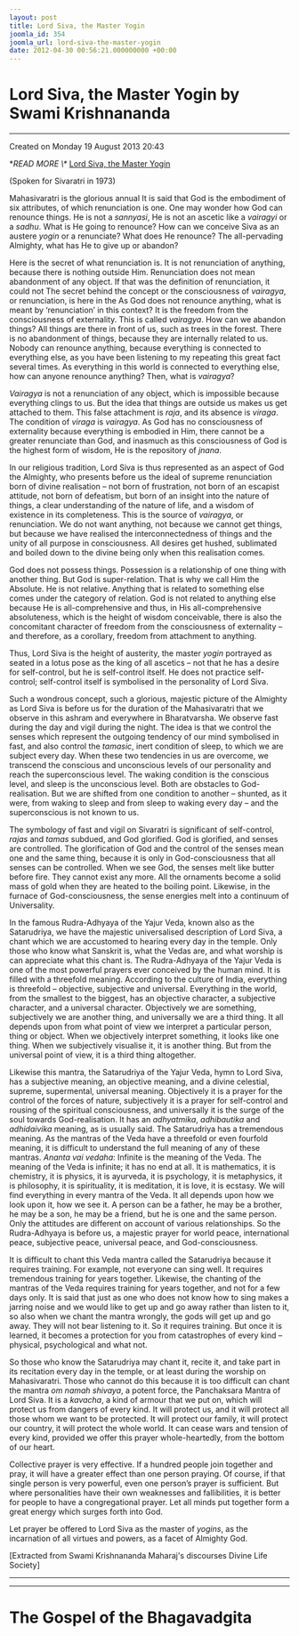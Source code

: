 ```yaml
---
layout: post
title: Lord Siva, the Master Yogin
joomla_id: 354
joomla_url: lord-siva-the-master-yogin
date: 2012-04-30 00:56:21.000000000 +00:00
---
```

# Lord Siva, the Master Yogin by Swami Krishnananda

* * *

Created on Monday 19 August 2013 20:43

**READ MORE \\\** [Lord Siva, the Master Yogin](http://www.swami-krishnananda.org/disc/disc_187.html)

(Spoken for Sivaratri in 1973)

Mahasivaratri is the glorious annual
It is said that God is the embodiment of six attributes, of which renunciation is one. One may wonder how God can renounce things. He is not a _sannyasi_, He is not an ascetic like a _vairagyi_ or a _sadhu_. What is He going to renounce? How can we conceive Siva as an austere _yogin_ or a renunciate? What does He renounce? The all-pervading Almighty, what has He to give up or abandon?

Here is the secret of what renunciation is. It is not renunciation of anything, because there is nothing outside Him. Renunciation does not mean abandonment of any object. If that was the definition of renunciation, it could not
The secret behind the concept or the consciousness of _vairagya_, or renunciation, is here in the
As God does not renounce anything, what is meant by ‘renunciation’ in this context? It is the freedom from the consciousness of externality. This is called _vairagya_. How can we abandon things? All things are there in front of us, such as trees in the forest. There is no abandonment of things, because they are internally related to us. Nobody can renounce anything, because everything is connected to everything else, as you have been listening to my repeating this great fact several times. As everything in this world is connected to everything else, how can anyone renounce anything? Then, what is _vairagya_?

_Vairagya_ is not a renunciation of any object, which is impossible because everything clings to us. But the idea that things are outside us makes us get attached to them. This false attachment is _raja_, and its absence is _viraga_. The condition of _viraga_ is _vairagya_. As God has no consciousness of externality because everything is embodied in Him, there cannot be a greater renunciate than God, and inasmuch as this consciousness of God is the highest form of wisdom, He is the repository of _jnana_.

In our religious tradition, Lord Siva is thus represented as an aspect of God the Almighty, who presents before us the ideal of supreme renunciation born of divine realisation – not born of frustration, not born of an escapist attitude, not born of defeatism, but born of an insight into the nature of things, a clear understanding of the nature of life, and a wisdom of existence in its completeness. This is the source of _vairagya_, or renunciation. We do not want anything, not because we cannot get things, but because we have realised the interconnectedness of things and the unity of all purpose in consciousness. All desires get hushed, sublimated and boiled down to the divine being only when this realisation comes.

God does not possess things. Possession is a relationship of one thing with another thing. But God is super-relation. That is why we call Him the Absolute. He is not relative. Anything that is related to something else comes under the category of relation. God is not related to anything else because He is all-comprehensive and thus, in His all-comprehensive absoluteness, which is the height of wisdom conceivable, there is also the concomitant character of freedom from the consciousness of externality – and therefore, as a corollary, freedom from attachment to anything.

Thus, Lord Siva is the height of austerity, the master _yogin_ portrayed as seated in a lotus pose as the king of all ascetics – not that he has a desire for self-control, but he is self-control itself. He does not practice self-control; self-control itself is symbolised in the personality of Lord Siva.

Such a wondrous concept, such a glorious, majestic picture of the Almighty as Lord Siva is before us for the duration of the Mahasivaratri that we observe in this ashram and everywhere in Bharatvarsha. We observe fast during the day and vigil during the night. The idea is that we control the senses which represent the outgoing tendency of our mind symbolised in fast, and also control the _tamasic_, inert condition of sleep, to which we are subject every day. When these two tendencies in us are overcome, we transcend the conscious and unconscious levels of our personality and reach the superconscious level. The waking condition is the conscious level, and sleep is the unconscious level. Both are obstacles to God-realisation. But we are shifted from one condition to another – shunted, as it were, from waking to sleep and from sleep to waking every day – and the superconscious is not known to us.

The symbology of fast and vigil on Sivaratri is significant of self-control, _rajas_ and _tamas_ subdued, and God glorified. God is glorified, and senses are controlled. The glorification of God and the control of the senses mean one and the same thing, because it is only in God-consciousness that all senses can be controlled. When we see God, the senses melt like butter before fire. They cannot exist any more. All the ornaments become a solid mass of gold when they are heated to the boiling point. Likewise, in the furnace of God-consciousness, the sense energies melt into a continuum of Universality.

In the famous Rudra-Adhyaya of the Yajur Veda, known also as the Satarudriya, we have the majestic universalised description of Lord Siva, a chant which we are accustomed to hearing every day in the temple. Only those who know what Sanskrit is, what the Vedas are, and what worship is can appreciate what this chant is. The Rudra-Adhyaya of the Yajur Veda is one of the most powerful prayers ever conceived by the human mind. It is filled with a threefold meaning. According to the culture of India, everything is threefold – objective, subjective and universal. Everything in the world, from the smallest to the biggest, has an objective character, a subjective character, and a universal character. Objectively we are something, subjectively we are another thing, and universally we are a third thing. It all depends upon from what point of view we interpret a particular person, thing or object. When we objectively interpret something, it looks like one thing. When we subjectively visualise it, it is another thing. But from the universal point of view, it is a third thing altogether.

Likewise this mantra, the Satarudriya of the Yajur Veda, hymn to Lord Siva, has a subjective meaning, an objective meaning, and a divine celestial, supreme, supermental, universal meaning. Objectively it is a prayer for the control of the forces of nature, subjectively it is a prayer for self-control and rousing of the spiritual consciousness, and universally it is the surge of the soul towards God-realisation. It has an _adhyatmika_, _adhibautika_ and _adhidaivika_ meaning, as is usually said. The Satarudriya has a tremendous meaning. As the mantras of the Veda have a threefold or even fourfold meaning, it is difficult to understand the full meaning of any of these mantras. _Ananta vai vedaha_: Infinite is the meaning of the Veda. The meaning of the Veda is infinite; it has no end at all. It is mathematics, it is chemistry, it is physics, it is ayurveda, it is psychology, it is metaphysics, it is philosophy, it is spirituality, it is meditation, it is love, it is ecstasy. We will find everything in every mantra of the Veda. It all depends upon how we look upon it, how we see it. A person can be a father, he may be a brother, he may be a son, he may be a friend, but he is one and the same person. Only the attitudes are different on account of various relationships. So the Rudra-Adhyaya is before us, a majestic prayer for world peace, international peace, subjective peace, universal peace, and God-consciousness.

It is difficult to chant this Veda mantra called the Satarudriya because it requires training. For example, not everyone can sing well. It requires tremendous training for years together. Likewise, the chanting of the mantras of the Veda requires training for years together, and not for a few days only. It is said that just as one who does not know how to sing makes a jarring noise and we would like to get up and go away rather than listen to it, so also when we chant the mantra wrongly, the gods will get up and go away. They will not bear listening to it. So it requires training. But once it is learned, it becomes a protection for you from catastrophes of every kind – physical, psychological and what not.

So those who know the Satarudriya may chant it, recite it, and take part in its recitation every day in the temple, or at least during the worship on Mahasivaratri. Those who cannot do this because it is too difficult can chant the mantra _om namah shivaya_, a potent force, the Panchaksara Mantra of Lord Siva. It is a _kavacha_, a kind of armour that we put on, which will protect us from dangers of every kind. It will protect us, and it will protect all those whom we want to be protected. It will protect our family, it will protect our country, it will protect the whole world. It can cease wars and tension of every kind, provided we offer this prayer whole-heartedly, from the bottom of our heart.

Collective prayer is very effective. If a hundred people join together and pray, it will have a greater effect than one person praying. Of course, if that single person is very powerful, even one person’s prayer is sufficient. But where personalities have their own weaknesses and fallibilities, it is better for people to have a congregational prayer. Let all minds put together form a great energy which surges forth into God.

Let prayer be offered to Lord Siva as the master of _yogins_, as the incarnation of all virtues and powers, as a facet of Almighty God.

[Extracted from Swami Krishnananda Maharaj's discourses Divine Life Society]

* * *



* * *



# The Gospel of the Bhagavadgita

